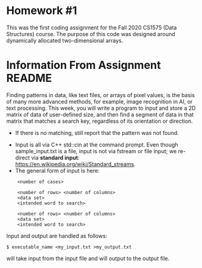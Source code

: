 # Homework #1

This was the first coding assignment for the Fall 2020 CS1575 (Data Structures) course. The purpose of this code was designed around dynamically allocated two-dimensional arrays.

# Information From Assignment README

Finding patterns in data, like text files, or arrays of pixel values, is the basis of many more advanced methods, for example, image recognition in AI, or text processing. This week, you will write a program to input and store a 2D matrix of data of user-defined size, and then find a segment of data in that matrix that matches a search key, regardless of its orientation or direction.
- If there is no matching, still report that the pattern was not found.

* Input is all via C++ std::cin at the command prompt. Even though sample_input.txt is a file, input is not via fstream or file input; we re-direct via **standard input**: https://en.wikipedia.org/wiki/Standard_streams.
* The general form of input is here:
```
    <number of cases>

    <number of rows> <number of columns>
    <data set>
    <intended word to search>

    <number of rows> <number of columns>
    <data set>
    <intended word to search>
```

Input and output are handled as follows:
```
$ executable_name <my_input.txt >my_output.txt
```
will take input from the input file and will output to the output file.
